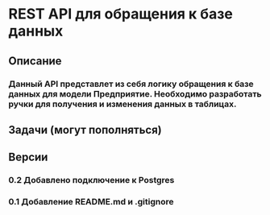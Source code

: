 # REST API для обращения к базе данных

## Описание

<h3>
Данный API представлет из себя логику обращения 
к базе данных для модели Предприятие. Необходимо разработать
ручки для получения и изменения данных в таблицах.
</h3>

<h2>
Задачи (могут пополняться)
</h2>


<h2>
Версии
</h2>
<h3>
0.2
Добавлено подключение к Postgres
</h3>
<h3>
0.1
Добавление README.md и .gitignore
</h3>
